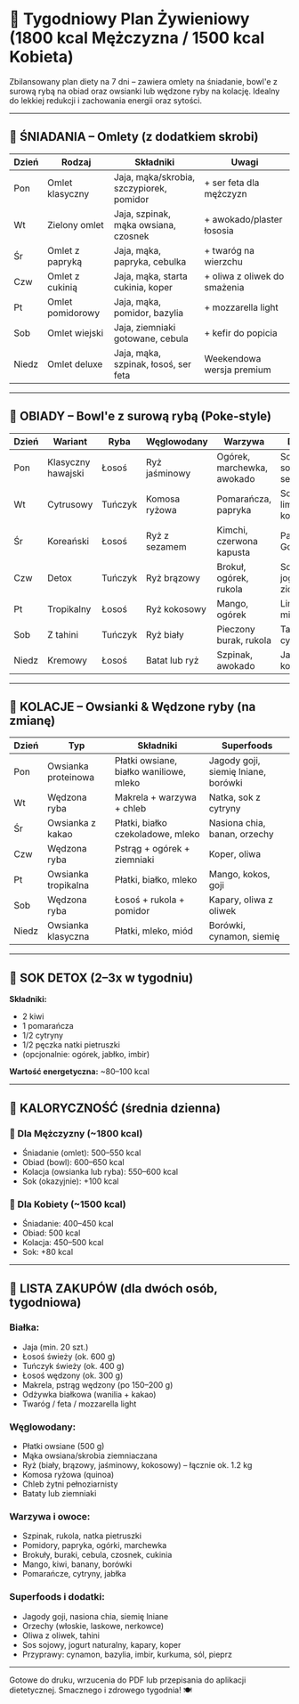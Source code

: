 # 🥗 Tygodniowy Plan Żywieniowy (1800 kcal Mężczyzna / 1500 kcal Kobieta)

Zbilansowany plan diety na 7 dni – zawiera omlety na śniadanie, bowl'e z surową rybą na obiad oraz owsianki lub wędzone ryby na kolację. Idealny do lekkiej redukcji i zachowania energii oraz sytości.

---

## 🍳 ŚNIADANIA – Omlety (z dodatkiem skrobi)

| Dzień | Rodzaj | Składniki | Uwagi |
|------|--------|-----------|--------|
| Pon | Omlet klasyczny | Jaja, mąka/skrobia, szczypiorek, pomidor | + ser feta dla mężczyzn |
| Wt | Zielony omlet | Jaja, szpinak, mąka owsiana, czosnek | + awokado/plaster łososia |
| Śr | Omlet z papryką | Jaja, mąka, papryka, cebulka | + twaróg na wierzchu |
| Czw | Omlet z cukinią | Jaja, mąka, starta cukinia, koper | + oliwa z oliwek do smażenia |
| Pt | Omlet pomidorowy | Jaja, mąka, pomidor, bazylia | + mozzarella light |
| Sob | Omlet wiejski | Jaja, ziemniaki gotowane, cebula | + kefir do popicia |
| Niedz | Omlet deluxe | Jaja, mąka, szpinak, łosoś, ser feta | Weekendowa wersja premium |

---

## 🥗 OBIADY – Bowl'e z surową rybą (Poke-style)

| Dzień | Wariant | Ryba | Węglowodany | Warzywa | Dodatki |
|------|--------|------|-------------|----------|---------|
| Pon | Klasyczny hawajski | Łosoś | Ryż jaśminowy | Ogórek, marchewka, awokado | Sos sojowy, sezam |
| Wt | Cytrusowy | Tuńczyk | Komosa ryżowa | Pomarańcza, papryka | Sok z limonki, kolendra |
| Śr | Koreański | Łosoś | Ryż z sezamem | Kimchi, czerwona kapusta | Pasta Gochujang |
| Czw | Detox | Tuńczyk | Ryż brązowy | Brokuł, ogórek, rukola | Sos jogurtowo-ziołowy |
| Pt | Tropikalny | Łosoś | Ryż kokosowy | Mango, ogórek | Limonka, mięta |
| Sob | Z tahini | Tuńczyk | Ryż biały | Pieczony burak, rukola | Tahini, cytryna |
| Niedz | Kremowy | Łosoś | Batat lub ryż | Szpinak, awokado | Jajko w koszulce |

---

## 🌙 KOLACJE – Owsianki & Wędzone ryby (na zmianę)

| Dzień | Typ | Składniki | Superfoods |
|------|-----|-----------|------------|
| Pon | Owsianka proteinowa | Płatki owsiane, białko waniliowe, mleko | Jagody goji, siemię lniane, borówki |
| Wt | Wędzona ryba | Makrela + warzywa + chleb | Natka, sok z cytryny |
| Śr | Owsianka z kakao | Płatki, białko czekoladowe, mleko | Nasiona chia, banan, orzechy |
| Czw | Wędzona ryba | Pstrąg + ogórek + ziemniaki | Koper, oliwa |
| Pt | Owsianka tropikalna | Płatki, białko, mleko | Mango, kokos, goji |
| Sob | Wędzona ryba | Łosoś + rukola + pomidor | Kapary, oliwa z oliwek |
| Niedz | Owsianka klasyczna | Płatki, mleko, miód | Borówki, cynamon, siemię |

---

## 🧃 SOK DETOX (2–3x w tygodniu)

**Składniki:**
- 2 kiwi
- 1 pomarańcza
- 1/2 cytryny
- 1/2 pęczka natki pietruszki
- (opcjonalnie: ogórek, jabłko, imbir)

**Wartość energetyczna:** ~80–100 kcal

---

## 🔢 KALORYCZNOŚĆ (średnia dzienna)

### 🧔 Dla Mężczyzny (~1800 kcal)
- Śniadanie (omlet): 500–550 kcal
- Obiad (bowl): 600–650 kcal
- Kolacja (owsianka lub ryba): 550–600 kcal
- Sok (okazyjnie): +100 kcal

### 👩 Dla Kobiety (~1500 kcal)
- Śniadanie: 400–450 kcal
- Obiad: 500 kcal
- Kolacja: 450–500 kcal
- Sok: +80 kcal

---

## 🛒 LISTA ZAKUPÓW (dla dwóch osób, tygodniowa)

### Białka:
- Jaja (min. 20 szt.)
- Łosoś świeży (ok. 600 g)
- Tuńczyk świeży (ok. 400 g)
- Łosoś wędzony (ok. 300 g)
- Makrela, pstrąg wędzony (po 150–200 g)
- Odżywka białkowa (wanilia + kakao)
- Twaróg / feta / mozzarella light

### Węglowodany:
- Płatki owsiane (500 g)
- Mąka owsiana/skrobia ziemniaczana
- Ryż (biały, brązowy, jaśminowy, kokosowy) – łącznie ok. 1.2 kg
- Komosa ryżowa (quinoa)
- Chleb żytni pełnoziarnisty
- Bataty lub ziemniaki

### Warzywa i owoce:
- Szpinak, rukola, natka pietruszki
- Pomidory, papryka, ogórki, marchewka
- Brokuły, buraki, cebula, czosnek, cukinia
- Mango, kiwi, banany, borówki
- Pomarańcze, cytryny, jabłka

### Superfoods i dodatki:
- Jagody goji, nasiona chia, siemię lniane
- Orzechy (włoskie, laskowe, nerkowce)
- Oliwa z oliwek, tahini
- Sos sojowy, jogurt naturalny, kapary, koper
- Przyprawy: cynamon, bazylia, imbir, kurkuma, sól, pieprz

---

Gotowe do druku, wrzucenia do PDF lub przepisania do aplikacji dietetycznej. Smacznego i zdrowego tygodnia! 🍽️
